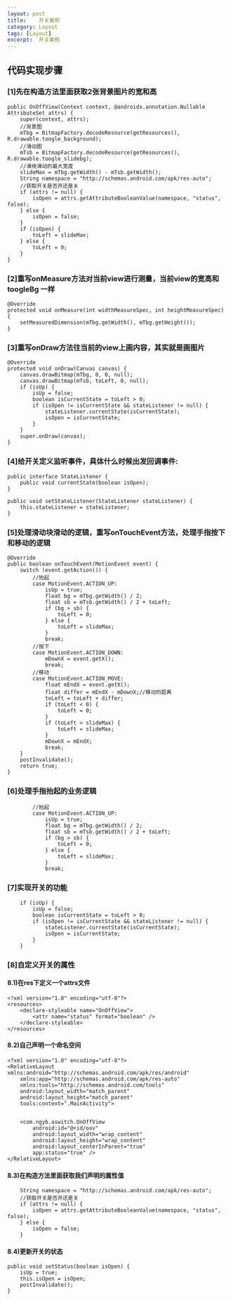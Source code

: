 ```yaml
---
layout: post
title:    开关案例  
category: Layout
tags: [Layout]
excerpt:  开关案例
---
```


## 代码实现步骤  ##

### [1]先在构造方法里面获取2张背景图片的宽和高 ###

    public OnOffView(Context context, @androidx.annotation.Nullable AttributeSet attrs) {
        super(context, attrs);
        //背景图
        mTbg = BitmapFactory.decodeResource(getResources(), R.drawable.toogle_background);
        //滑动图
        mTsb = BitmapFactory.decodeResource(getResources(), R.drawable.toogle_slidebg);
        //滑块滑动的最大宽度
        slideMax = mTbg.getWidth() - mTsb.getWidth();
        String namespace = "http://schemas.android.com/apk/res-auto";
        //获取开关是否开还是关
        if (attrs != null) {
            isOpen = attrs.getAttributeBooleanValue(namespace, "status", false);
        } else {
            isOpen = false;
        }
        if (isOpen) {
            toLeft = slideMax;
        } else {
            toLeft = 0;
        }
    }

### [2]重写onMeasure方法对当前view进行测量，当前view的宽高和toogleBg 一样 ###

    @Override
    protected void onMeasure(int widthMeasureSpec, int heightMeasureSpec) {
        setMeasuredDimension(mTbg.getWidth(), mTbg.getHeight());
    }

### [3]重写onDraw方法往当前的view上画内容，其实就是画图片 ###

    @Override
    protected void onDraw(Canvas canvas) {
        canvas.drawBitmap(mTbg, 0, 0, null);
        canvas.drawBitmap(mTsb, toLeft, 0, null);
        if (isUp) {
            isUp = false;
            boolean isCurrentState = toLeft > 0;
            if (isOpen != isCurrentState && stateListener != null) {
                stateListener.currentState(isCurrentState);
                isOpen = isCurrentState;
            }
        }
        super.onDraw(canvas);
    }

### [4]给开关定义监听事件，具体什么时候出发回调事件: ###

    public interface StateListener {
        public void currentState(boolean isOpen);
    }

    public void setStateListener(StateListener stateListener) {
        this.stateListener = stateListener;
    }

### [5]处理滑动块滑动的逻辑，重写onTouchEvent方法，处理手指按下和移动的逻辑 ###

    @Override
    public boolean onTouchEvent(MotionEvent event) {
        switch (event.getAction()) {
            //抬起
            case MotionEvent.ACTION_UP:
                isUp = true;
                float bg = mTbg.getWidth() / 2;
                float sb = mTsb.getWidth() / 2 + toLeft;
                if (bg > sb) {
                    toLeft = 0;
                } else {
                    toLeft = slideMax;
                }
                break;
            //按下
            case MotionEvent.ACTION_DOWN:
                mDownX = event.getX();
                break;
            //移动
            case MotionEvent.ACTION_MOVE:
                float mEndX = event.getX();
                float differ = mEndX - mDownX;//移动的距离
                toLeft = toLeft + differ;
                if (toLeft < 0) {
                    toLeft = 0;
                }
                if (toLeft > slideMax) {
                    toLeft = slideMax;
                }
                mDownX = mEndX;
                break;
        }
        postInvalidate();
        return true;
    }

### [6]处理手指抬起的业务逻辑 ###

            //抬起
            case MotionEvent.ACTION_UP:
                isUp = true;
                float bg = mTbg.getWidth() / 2;
                float sb = mTsb.getWidth() / 2 + toLeft;
                if (bg > sb) {
                    toLeft = 0;
                } else {
                    toLeft = slideMax;
                }
                break;

### [7]实现开关的功能 ###

        if (isUp) {
            isUp = false;
            boolean isCurrentState = toLeft > 0;
            if (isOpen != isCurrentState && stateListener != null) {
                stateListener.currentState(isCurrentState);
                isOpen = isCurrentState;
            }
        }

### [8]自定义开关的属性 ###

#### 8.1)在res下定义一个attrs文件 ####

	<?xml version="1.0" encoding="utf-8"?>
	<resources>
	    <declare-styleable name="OnOffView">
	        <attr name="status" format="boolean" />
	    </declare-styleable>
	</resources>

#### 8.2)自己声明一个命名空间 ####

	<?xml version="1.0" encoding="utf-8"?>
	<RelativeLayout xmlns:android="http://schemas.android.com/apk/res/android"
	    xmlns:app="http://schemas.android.com/apk/res-auto"
	    xmlns:tools="http://schemas.android.com/tools"
	    android:layout_width="match_parent"
	    android:layout_height="match_parent"
	    tools:context=".MainActivity">
	
	
	    <com.ngyb.aswitch.OnOffView
	        android:id="@+id/oov"
	        android:layout_width="wrap_content"
	        android:layout_height="wrap_content"
	        android:layout_centerInParent="true"
	        app:status="true" />
	</RelativeLayout>

#### 8.3)在构造方法里面获取我们声明的属性值 ####

        String namespace = "http://schemas.android.com/apk/res-auto";
        //获取开关是否开还是关
        if (attrs != null) {
            isOpen = attrs.getAttributeBooleanValue(namespace, "status", false);
        } else {
            isOpen = false;
        }

####  8.4)更新开关的状态 ####

    public void setStatus(boolean isOpen) {
        isUp = true;
        this.isOpen = isOpen;
        postInvalidate();
    }


